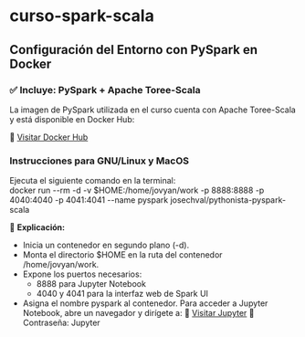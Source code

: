 # curso-spark-scala

## Configuración del Entorno con PySpark en Docker
### ✅ Incluye: PySpark + Apache Toree-Scala

La imagen de PySpark utilizada en el curso cuenta con Apache Toree-Scala y está disponible en Docker Hub:  

🔗 [Visitar Docker Hub](https://hub.docker.com/r/josechval/pythonista-pyspark-scala)  

### Instrucciones para GNU/Linux y MacOS
Ejecuta el siguiente comando en la terminal:  
docker run --rm -d -v $HOME:/home/jovyan/work -p 8888:8888 -p 4040:4040 -p 4041:4041 --name pyspark josechval/pythonista-pyspark-scala

📌 **Explicación:**

- Inicia un contenedor en segundo plano (-d).
- Monta el directorio $HOME en la ruta del contenedor /home/jovyan/work.
- Expone los puertos necesarios:
  - 8888 para Jupyter Notebook
  - 4040 y 4041 para la interfaz web de Spark UI
- Asigna el nombre pyspark al contenedor.
Para acceder a Jupyter Notebook, abre un navegador y dirígete a:
🔗 [Visitar Jupyter](http://localhost:8888)
🔑 Contraseña: Jupyter


